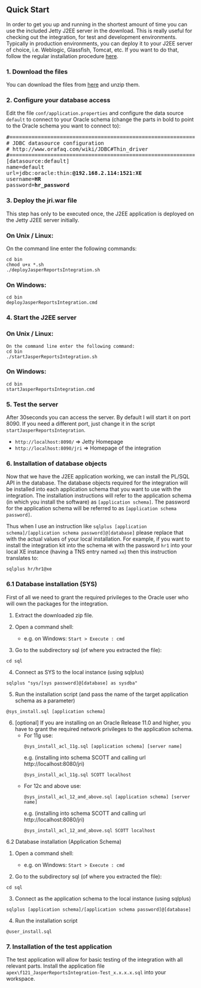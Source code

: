 ## Quick Start

In order to get you up and running in the shortest amount of time you can use the included Jetty J2EE server in the download.
This is really useful for checking out the integration, for test and development environments. Typically in production environments, you can deploy it to your J2EE server of choice, i.e. Weblogic, Glassfish, Tomcat, etc. If you want to do that, follow the regular installation procedure [here](#install.installation).

### 1. Download the files
You can download the files from [here](https://github.com/daust/JasperReportsIntegration/releases) and unzip them.

### 2. Configure your database access

Edit the file ``conf/application.properties`` and configure the data source ``default`` to connect to your Oracle schema (change the parts in bold to point to the Oracle schema you want to connect to):

<pre>
#====================================================================
# JDBC datasource configuration
# http://www.orafaq.com/wiki/JDBC#Thin_driver
#====================================================================
[datasource:default]
name=default
url=jdbc:oracle:thin:<b>@192.168.2.114:1521:XE</b>
username=<b>HR</b>
password=<b>hr_password</b>
</pre>

### 3. Deploy the jri.war file

This step has only to be executed once, the J2EE application is deployed on the Jetty J2EE server initially.

### On Unix / Linux:
On the command line enter the following commands:
```
cd bin
chmod u+x *.sh
./deployJasperReportsIntegration.sh
```

### On Windows:
```
cd bin
deployJasperReportsIntegration.cmd
```

### 4. Start the J2EE server

### On Unix / Linux:
```
On the command line enter the following command:
cd bin
./startJasperReportsIntegration.sh
```

### On Windows:
```
cd bin
startJasperReportsIntegration.cmd
```

### 5. Test the server

After 30seconds you can access the server. By default I will start it on port 8090. If you need a different port, just change it in the script ``startJasperReportsIntegration``.

* ``http://localhost:8090/``   => Jetty Homepage
* ``http://localhost:8090/jri`` => Homepage of the integration

### 6. Installation of database objects

Now that we have the J2EE application working, we can install the PL/SQL API in the database. The database objects required for the integration will be installed into each application schema that you want to use with the integration. 
The installation instructions will refer to the application schema (in which you install the software) as ``[application schema]``. The password for the application schema will be referred to as ``[application schema password]``.

Thus when I use an instruction like ``sqlplus [application schema]/[application schema password]@[database]`` please replace that with the actual values of your local installation. For example, if you want to install the integration kit into the schema ``HR`` with the password ``hr1`` into your local XE instance (having a TNS entry named ``xe``) then this instruction translates to:
```
sqlplus hr/hr1@xe
```

### 6.1 Database installation (SYS)
First of all we need to grant the required privileges to the Oracle user who will own the packages for the integration.

1. Extract the downloaded zip file.
2. Open a command shell:
    * e.g. on Windows: ``Start > Execute : cmd``

3. Go to the subdirectory sql (of where you extracted the file):
```
cd sql
```

4. Connect as SYS to the local instance (using sqlplus)
```
sqlplus "sys/[sys password]@[database] as sysdba"
```

5. Run the installation script (and pass the name of the target application schema as a parameter)
```
@sys_install.sql [application schema]
```

6. [optional] If you are installing on an Oracle Release 11.0 and higher, you have to grant the required network privileges to the application schema. 
    * For 11g use: 
        ```
        @sys_install_acl_11g.sql [application schema] [server name]
        ```
        e.g. (installing into schema SCOTT and calling url http://localhost:8080/jri)
        ```
        @sys_install_acl_11g.sql SCOTT localhost
        ```
    * For 12c and above use: 
        ```
        @sys_install_acl_12_and_above.sql [application schema] [server name]
        ```
        e.g. (installing into schema SCOTT and calling url http://localhost:8080/jri)
        ```
        @sys_install_acl_12_and_above.sql SCOTT localhost
        ```

6.2 Database installation (Application Schema)

1. Open a command shell:
    * e.g. on Windows: ``Start > Execute : cmd``

2. Go to the subdirectory sql (of where you extracted the file):
```
cd sql
```

3. Connect as the application schema to the local instance (using sqlplus)
```
sqlplus [application schema]/[application schema password]@[database]
```

4. Run the installation script
```
@user_install.sql
```

### 7. Installation of the test application
The test application will allow for basic testing of the integration with all relevant parts. Install the application file ``apex\f121_JasperReportsIntegration-Test_x.x.x.x.sql`` into your workspace.

